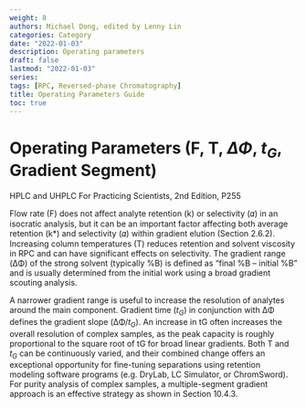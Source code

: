 ```yaml
---
weight: 8
authors: Michael Dong, edited by Lenny Lin
categories: Category
date: "2022-01-03"
description: Operating parameters
draft: false
lastmod: "2022-01-03"
series: 
tags: [RPC, Reversed-phase Chromatography]
title: Operating Parameters Guide
toc: true
---
```



<!--more-->

# Operating Parameters (F, T, $\Delta\Phi$, $t_G$, Gradient Segment)

HPLC and UHPLC For Practicing Scientists, 2nd Edition, P255  

Flow rate (F) does not affect analyte retention (k) or selectivity (𝛼) in an isocratic analysis, but it can be an important factor affecting both average retention (k*) and selectivity (𝛼) within gradient elution (Section 2.6.2). Increasing column temperatures (T) reduces retention and solvent viscosity in RPC and can have significant effects on selectivity. The gradient range (ΔΦ) of the strong solvent (typically %B) is defined as “final %B – initial %B” and is usually determined from the initial work using a broad gradient scouting analysis.

A narrower gradient range is useful to increase the resolution of analytes around the main component. Gradient time ($t_G$) in conjunction with ΔΦ defines the gradient slope (ΔΦ/$t_G$). An increase in tG often increases the overall resolution of complex samples, as the peak capacity is roughly proportional to the square root of tG for broad linear gradients. Both T and $t_G$ can be continuously varied, and their combined change offers an exceptional opportunity for fine-tuning separations using retention modeling software programs (e.g. DryLab, LC Simulator, or ChromSword). For purity analysis of complex samples, a multiple-segment gradient approach is an effective strategy as shown in Section 10.4.3.

